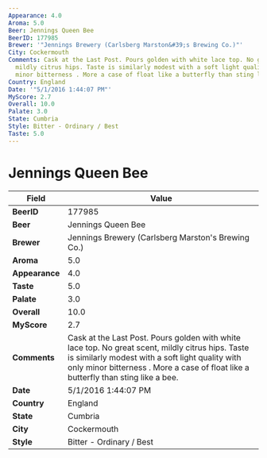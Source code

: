 ```yaml
---
Appearance: 4.0
Aroma: 5.0
Beer: Jennings Queen Bee
BeerID: 177985
Brewer: '"Jennings Brewery (Carlsberg Marston&#39;s Brewing Co.)"'
City: Cockermouth
Comments: Cask at the Last Post. Pours golden with white lace top. No great scent,
  mildly citrus hips. Taste is similarly modest with a soft light quality with only
  minor bitterness . More a case of float like a butterfly than sting like a bee.
Country: England
Date: '"5/1/2016 1:44:07 PM"'
MyScore: 2.7
Overall: 10.0
Palate: 3.0
State: Cumbria
Style: Bitter - Ordinary / Best
Taste: 5.0
---
```


# Jennings Queen Bee

| Field         | Value |
|---------------|-------|
| **BeerID** | 177985 |
| **Beer** | Jennings Queen Bee |
| **Brewer** | Jennings Brewery (Carlsberg Marston&#39;s Brewing Co.) |
| **Aroma** | 5.0 |
| **Appearance** | 4.0 |
| **Taste** | 5.0 |
| **Palate** | 3.0 |
| **Overall** | 10.0 |
| **MyScore** | 2.7 |
| **Comments** | Cask at the Last Post. Pours golden with white lace top. No great scent, mildly citrus hips. Taste is similarly modest with a soft light quality with only minor bitterness . More a case of float like a butterfly than sting like a bee. |
| **Date** | 5/1/2016 1:44:07 PM |
| **Country** | England |
| **State** | Cumbria |
| **City** | Cockermouth |
| **Style** | Bitter - Ordinary / Best |
